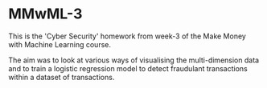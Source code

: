 # MMwML-3

This is the 'Cyber Security' homework from week-3 of the Make Money with Machine Learning course.

The aim was to look at various ways of visualising the multi-dimension data and to train a logistic regression model to detect fraudulant transactions within a dataset of transactions.
